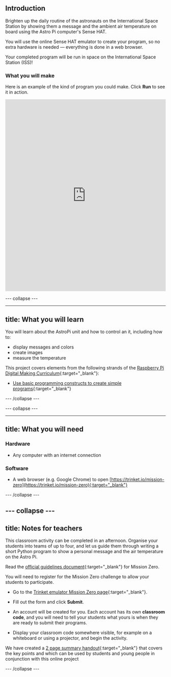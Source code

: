 ## Introduction

Brighten up the daily routine of the astronauts on the International Space Station by showing them a message and the ambient air temperature on board using the Astro Pi computer's Sense HAT.

You will use the online Sense HAT emulator to create your program, so no extra hardware is needed — everything is done in a web browser.

Your completed program will be run in space on the International Space Station (ISS)!

### What you will make

Here is an example of the kind of program you could make. Click **Run** to see it in action.

<iframe src="https://trinket.io/embed/python/069f6138f7?outputOnly=true&start=result" width="100%" height="600" frameborder="0" marginwidth="0" marginheight="0" allowfullscreen></iframe>

--- collapse ---

---
title: What you will learn
---

You will learn about the AstroPi unit and how to control an it, including how to:
+ display messages and colors
+ create images
+ measure the temperature

This project covers elements from the following strands of the [Raspberry Pi Digital Making Curriculum](http://rpf.io/curriculum){:target="_blank"}:

+ [Use basic programming constructs to create simple programs](https://curriculum.raspberrypi.org/programming/creator/){:target="_blank"}

--- /collapse ---

--- collapse ---

---
title: What you will need
---

### Hardware

+ Any computer with an internet connection

### Software

+ A web browser (e.g. Google Chrome) to open [https://trinket.io/mission-zero](https://trinket.io/mission-zero){:target="_blank"}

--- /collapse ---

--- collapse ---
---
title: Notes for teachers
---

This classroom activity can be completed in an afternoon. Organise your students into teams of up to four, and let us guide them through writing a short Python program to show a personal message and the air temperature on the Astro Pi.

Read the [official guidelines document](http://esamultimedia.esa.int/docs/edu/European_Astro_Pi_Challenge_Mission_Zero_guidelines.pdf){:target="_blank"} for Mission Zero.

You will need to register for the Mission Zero challenge to allow your students to participate.

+ Go to the [Trinket emulator Mission Zero page](https://trinket.io/mission-zero/register){:target="_blank"}.

+ Fill out the form and click **Submit**.

+ An account will be created for you. Each account has its own **classroom code**, and you will need to tell your students what yours is when they are ready to submit their programs.

+ Display your classroom code somewhere visible, for example on a whiteboard or using a projector, and begin the activity.

 We have created a [2 page summary handout](https://astro-pi.org/astro_pi_mission_zero_project_print_out_v10_print/){:target="_blank"} that covers the key points and which can be used by students and young people in conjunction with this online project

--- /collapse ---
